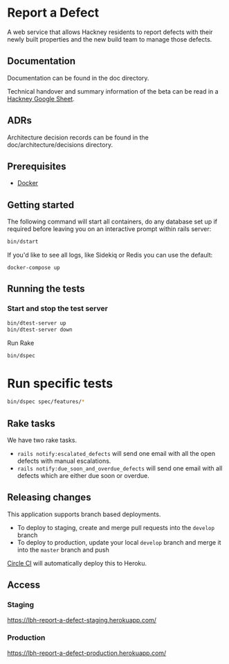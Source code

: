 # Report a Defect

A web service that allows Hackney residents to report defects with their newly built properties and the new build team to manage those defects.

## Documentation

Documentation can be found in the doc directory.

Technical handover and summary information of the beta can be read in a [Hackney Google Sheet](https://docs.google.com/document/d/1qfhREOLLcKOf4VKfXmLAVF1-qHxTTBLZGfYCgIqlVJE/edit).

## ADRs

Architecture decision records can be found in the doc/architecture/decisions directory.

## Prerequisites

* [Docker](https://docs.docker.com/docker-for-mac)

## Getting started

The following command will start all containers, do any database set up if required before leaving you on an interactive prompt within rails server:

```bash
bin/dstart
```

If you'd like to see all logs, like Sidekiq or Redis you can use the default:

```
docker-compose up
```

## Running the tests

### Start and stop the test server

```bash
bin/dtest-server up
bin/dtest-server down
```

Run Rake

```bash
bin/dspec
```

# Run specific tests

```bash
bin/dspec spec/features/*
```

## Rake tasks

We have two rake tasks.

* `rails notify:escalated_defects` will send one email with all the open defects
with manual escalations.
* `rails notify:due_soon_and_overdue_defects` will send one email with all defects
which are either due soon or overdue.

## Releasing changes

This application supports branch based deployments.

* To deploy to staging, create and merge pull requests into the `develop` branch
* To deploy to production, update your local `develop` branch and merge it into
  the `master` branch and push

[Circle CI](https://app.circleci.com/pipelines/github/LBHackney-IT/report-a-defect)
will automatically deploy this to Heroku.

## Access

### Staging

<https://lbh-report-a-defect-staging.herokuapp.com/>

### Production

<https://lbh-report-a-defect-production.herokuapp.com/>
